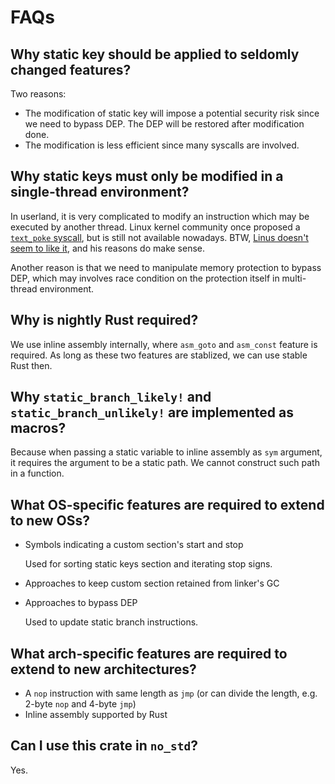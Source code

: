 # FAQs

## Why static key should be applied to seldomly changed features?

Two reasons:

* The modification of static key will impose a potential security risk since we need to bypass DEP. The DEP will be restored after modification done.
* The modification is less efficient since many syscalls are involved.

## Why static keys must only be modified in a single-thread environment?

In userland, it is very complicated to modify an instruction which may be executed by another thread. Linux kernel community once proposed a [`text_poke` syscall](https://lwn.net/Articles/574309/), but is still not available nowadays. BTW, [Linus doesn't seem to like it](https://lore.kernel.org/lkml/CA+55aFzr9ZKcGfT_Q31T9_vuCcmWxGCh0wixuZqt7VhjxxYU9g@mail.gmail.com/), and his reasons do make sense.

Another reason is that we need to manipulate memory protection to bypass DEP, which may involves race condition on the protection itself in multi-thread environment.

## Why is nightly Rust required?

We use inline assembly internally, where `asm_goto` and `asm_const` feature is required. As long as these two features are stablized, we can use stable Rust then.

## Why `static_branch_likely!` and `static_branch_unlikely!` are implemented as macros?

Because when passing a static variable to inline assembly as `sym` argument, it requires the argument to be a static path. We cannot construct such path in a function.

## What OS-specific features are required to extend to new OSs?

* Symbols indicating a custom section's start and stop

    Used for sorting static keys section and iterating stop signs.
* Approaches to keep custom section retained from linker's GC
* Approaches to bypass DEP

    Used to update static branch instructions.

## What arch-specific features are required to extend to new architectures?

* A `nop` instruction with same length as `jmp` (or can divide the length, e.g. 2-byte `nop` and 4-byte `jmp`)
* Inline assembly supported by Rust

## Can I use this crate in `no_std`?

Yes.
